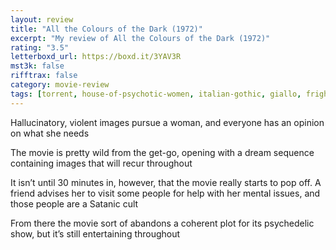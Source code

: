 ```yaml
---
layout: review
title: "All the Colours of the Dark (1972)"
excerpt: "My review of All the Colours of the Dark (1972)"
rating: "3.5"
letterboxd_url: https://boxd.it/3YAV3R
mst3k: false
rifftrax: false
category: movie-review
tags: [torrent, house-of-psychotic-women, italian-gothic, giallo, frightfest-guide-to-exploitation-movies]
---
```


Hallucinatory, violent images pursue a woman, and everyone has an opinion on what she needs

The movie is pretty wild from the get-go, opening with a dream sequence containing images that will recur throughout

It isn’t until 30 minutes in, however, that the movie really starts to pop off. A friend advises her to visit some people for help with her mental issues, and those people are a Satanic cult

From there the movie sort of abandons a coherent plot for its psychedelic show, but it’s still entertaining throughout
